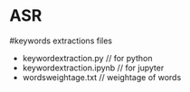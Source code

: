 # ASR
#keywords extractions
 files
 * keywordextraction.py     // for python
 * keywordextraction.ipynb  // for jupyter
 * wordsweightage.txt       // weightage of words
